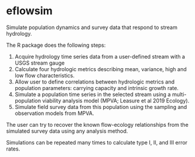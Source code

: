 # eflowsim

Simulate population dynamics and survey data that respond to stream hydrology.  

The R package does the following steps:
1. Acquire hydrology time series data from a user-defined stream with a USGS stream gauge
2. Calculate four hydrologic metrics describing mean, variance, high and low flow characteristics.
3. Allow user to define correlations between hydrologic metrics and population parameters: carrying capacity and intrinsic growth rate.
4. Simulate a population time series in the selected stream using a multi-population viability analysis model (MPVA; Leasure et al 2019 Ecology).
5. Simulate field survey data from this population using the sampling and observation models from MPVA.

The user can try to recover the known flow-ecology relationships from the simulated survey data using any analysis method.  

Simulations can be repeated many times to calculate type I, II, and III error rates.